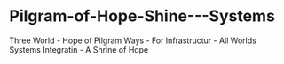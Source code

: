# Pilgram-of-Hope-Shine---Systems
Three World - Hope of Pilgram Ways - For Infrastructur - All Worlds Systems Integratin - A Shrine of Hope
